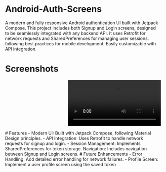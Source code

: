 # Android-Auth-Screens
A modern and fully responsive Android authentication UI built with Jetpack Compose. This project includes both Signup and Login screens, designed to be seamlessly integrated with any backend API. It uses Retrofit for network requests and SharedPreferences for managing user sessions. following best practices for mobile development. Easily customizable with API integration.
# Screenshots
<p align="right">
  <video src="https://github.com/user-attachments/assets/28a076b6-fe76-4145-b1cb-caf9d0d9b2d6" controls="controls" style="max-width: 100%;">
</video>
</p>
# Features
- Modern UI: Built with Jetpack Compose, following Material Design principles. 
- API Integration: Uses Retrofit to handle network requests for signup and login. 
- Session Management: Implements SharedPreferences for token storage. Navigation: Includes navigation between Signup and Login screens.
# Future Enhancements
- Error Handling: Add detailed error handling for network failures. 
- Profile Screen: Implement a user profile screen using the saved token
